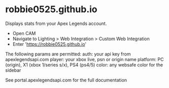 # robbie0525.github.io

Displays stats from your Apex Legends account.

* Open CAM
* Navigate to Lighting > Web Integration > Custom Web Integration
* Enter 'https://robbie0525.github.io'

The following params are permitted:
auth: your api key from apexlegendsapi.com
player: your xbox live, psn or origin name
platform: PC (origin), X1 (xbox 1/series s/x), PS4 (ps4/5)
color: any websafe color for the sidebar

See portal.apexlegendsapi.com for the full documentation



